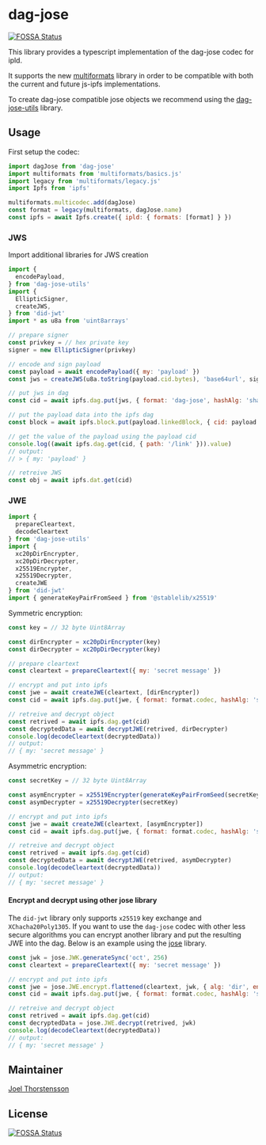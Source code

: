 # dag-jose
[![FOSSA Status](https://app.fossa.com/api/projects/git%2Bgithub.com%2Fceramicnetwork%2Fjs-dag-jose.svg?type=shield)](https://app.fossa.com/projects/git%2Bgithub.com%2Fceramicnetwork%2Fjs-dag-jose?ref=badge_shield)


This library provides a typescript implementation of the dag-jose codec for ipld.

It supports the new [multiformats](https://github.com/multiformats/js-multiformats) library in order to be compatible with both the current and future js-ipfs implementations.

To create dag-jose compatible jose objects we recommend using the [dag-jose-utils](https://github.com/ceramicnetwork/js-dag-jose-utils) library.

## Usage
First setup the codec:
```js
import dagJose from 'dag-jose'
import multiformats from 'multiformats/basics.js'
import legacy from 'multiformats/legacy.js'
import Ipfs from 'ipfs'

multiformats.multicodec.add(dagJose)
const format = legacy(multiformats, dagJose.name)
const ipfs = await Ipfs.create({ ipld: { formats: [format] } })
```

### JWS
Import additional libraries for JWS creation
```js
import {
  encodePayload,
} from 'dag-jose-utils'
import {
  EllipticSigner,
  createJWS,
} from 'did-jwt'
import * as u8a from 'uint8arrays'
```

```js
// prepare signer
const privkey = // hex private key
signer = new EllipticSigner(privkey)

// encode and sign payload
const payload = await encodePayload({ my: 'payload' })
const jws = createJWS(u8a.toString(payload.cid.bytes), 'base64url', signer)

// put jws in dag
const cid = await ipfs.dag.put(jws, { format: 'dag-jose', hashAlg: 'sha2-256' })

// put the payload data into the ipfs dag
const block = await ipfs.block.put(payload.linkedBlock, { cid: payload.cid })

// get the value of the payload using the payload cid
console.log((await ipfs.dag.get(cid, { path: '/link' })).value)
// output:
// > { my: 'payload' }

// retreive JWS
const obj = await ipfs.dat.get(cid)
```

### JWE
```js
import {
  prepareCleartext,
  decodeCleartext
} from 'dag-jose-utils'
import {
  xc20pDirEncrypter,
  xc20pDirDecrypter,
  x25519Encrypter,
  x25519Decrypter,
  createJWE
} from 'did-jwt'
import { generateKeyPairFromSeed } from '@stablelib/x25519'
```

Symmetric encryption:
```js
const key = // 32 byte Uint8Array

const dirEncrypter = xc20pDirEncrypter(key)
const dirDecrypter = xc20pDirDecrypter(key)

// prepare cleartext
const cleartext = prepareCleartext({ my: 'secret message' })

// encrypt and put into ipfs
const jwe = await createJWE(cleartext, [dirEncrypter])
const cid = await ipfs.dag.put(jwe, { format: format.codec, hashAlg: 'sha2-256' })

// retreive and decrypt object
const retrived = await ipfs.dag.get(cid)
const decryptedData = await decryptJWE(retrived, dirDecrypter)
console.log(decodeCleartext(decryptedData))
// output:
// { my: 'secret message' }
```

Asymmetric encryption:
```js
const secretKey = // 32 byte Uint8Array

const asymEncrypter = x25519Encrypter(generateKeyPairFromSeed(secretKey))
const asymDecrypter = x25519Decrypter(secretKey)

// encrypt and put into ipfs
const jwe = await createJWE(cleartext, [asymEncrypter])
const cid = await ipfs.dag.put(jwe, { format: format.codec, hashAlg: 'sha2-256' })

// retreive and decrypt object
const retrived = await ipfs.dag.get(cid)
const decryptedData = await decryptJWE(retrived, asymDecrypter)
console.log(decodeCleartext(decryptedData))
// output:
// { my: 'secret message' }
```

#### Encrypt and decrypt using other jose library
The `did-jwt` library only supports `x25519` key exchange and `XChacha20Poly1305`. If you want to use the `dag-jose` codec with other less secure algorithms you can encrypt another library and put the resulting JWE into the dag. Below is an example using the [jose](https://github.com/panva/jose/) library.

```js
const jwk = jose.JWK.generateSync('oct', 256)
const cleartext = prepareCleartext({ my: 'secret message' })

// encrypt and put into ipfs
const jwe = jose.JWE.encrypt.flattened(cleartext, jwk, { alg: 'dir', enc: 'A128CBC-HS256' })
const cid = await ipfs.dag.put(jwe, { format: format.codec, hashAlg: 'sha2-256' })

// retreive and decrypt object
const retrived = await ipfs.dag.get(cid)
const decryptedData = jose.JWE.decrypt(retrived, jwk)
console.log(decodeCleartext(decryptedData))
// output:
// { my: 'secret message' }
```

## Maintainer
[Joel Thorstensson](https://github.com/oed)


## License
[![FOSSA Status](https://app.fossa.com/api/projects/git%2Bgithub.com%2Fceramicnetwork%2Fjs-dag-jose.svg?type=large)](https://app.fossa.com/projects/git%2Bgithub.com%2Fceramicnetwork%2Fjs-dag-jose?ref=badge_large)
